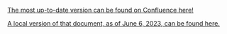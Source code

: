 [The most up-to-date version can be found on Confluence here!](https://newsela.atlassian.net/wiki/spaces/FEF/pages/3565880146/Pictogram+Processing)

[A local version of that document, as of June 6, 2023, can be found here.](RFC.pdf)
